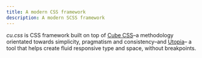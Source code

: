 ```yaml
---
title: A modern CSS framework
description: A modern SCSS framework
---
```


*cu.css* is CSS framework built on top of [Cube CSS](https://cube.fyi/)–a methodology orientated towards simplicity, pragmatism and consistency–and [Utopia](https://utopia.fyi/)– a tool that helps create fluid responsive type and space, without breakpoints.
